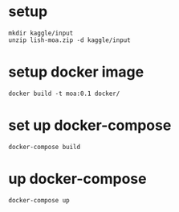 # setup

```
mkdir kaggle/input
unzip lish-moa.zip -d kaggle/input
```

# setup docker image

```
docker build -t moa:0.1 docker/
```

# set up docker-compose

```
docker-compose build
```

# up docker-compose

```
docker-compose up
```